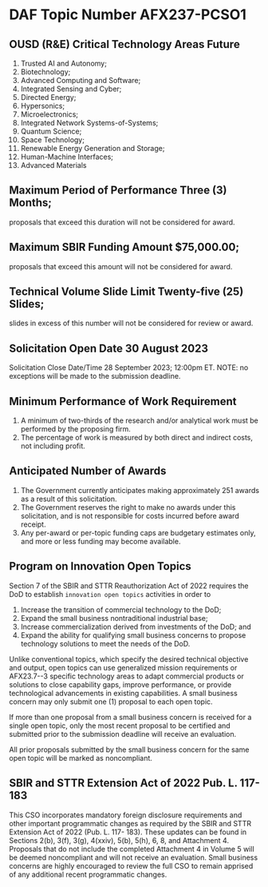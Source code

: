 # DAF Topic Number AFX237-PCSO1 
## OUSD (R&E) Critical Technology Areas Future
1. Trusted AI and Autonomy;
2. Biotechnology;
3. Advanced Computing and Software;
4. Integrated Sensing and Cyber;
5. Directed Energy;
6. Hypersonics;
7. Microelectronics;
8. Integrated Network Systems-of-Systems;
9. Quantum Science;
10. Space Technology;
11. Renewable Energy Generation and Storage;
12. Human-Machine Interfaces;
13. Advanced Materials

## Maximum Period of Performance Three (3) Months; 
proposals that exceed this duration will not be considered for award.  

## Maximum SBIR Funding Amount $75,000.00; 
proposals that exceed this amount will not be considered for award.  

## Technical Volume Slide Limit Twenty-five (25) Slides; 
slides in excess of this number will not be considered for review or award.  

## Solicitation Open Date 30 August 2023 
Solicitation Close Date/Time 28 September 2023; 12:00pm ET. 
NOTE: no exceptions will be made to the submission deadline. 

## Minimum Performance of Work Requirement 
1. A minimum of two-thirds of the research and/or analytical work must be performed by the proposing firm. 
2. The percentage of work is measured by both direct and indirect costs, not including profit.

## Anticipated Number of Awards 

1. The Government currently anticipates making approximately 251 awards as a result of this 
solicitation. 
2. The Government reserves the right to make no awards under this solicitation, and is not responsible for costs incurred before award receipt. 
3. Any per-award or per-topic funding caps are budgetary estimates only, and more or less funding may become available.

## Program on Innovation Open Topics 

Section 7 of the SBIR and STTR Reauthorization Act of 2022 requires the DoD to establish `innovation open topics` activities in order to

1. Increase the transition of commercial technology to the DoD; 
2. Expand the small business nontraditional industrial base; 
3. Increase commercialization derived from investments of the DoD; and  
4. Expand the ability for qualifying small business concerns to propose technology solutions to meet the needs of the DoD. 

Unlike conventional topics, which specify the desired technical objective and output, open topics can use generalized mission requirements or AFX23.7--3 specific technology areas to adapt commercial products or solutions to close capability gaps, improve performance, or provide technological advancements in existing capabilities. A small business concern may only submit one (1) proposal to each open topic. 

If more than one proposal from a small business concern is received for a single open topic, only the most recent proposal to be certified and submitted prior to the submission deadline will receive an evaluation. 

All prior proposals submitted by the small business concern for the same open topic will be marked as noncompliant. 

## SBIR and STTR Extension Act of 2022 Pub. L. 117-183 

This CSO incorporates mandatory foreign disclosure requirements and other important programmatic changes as required by the SBIR and STTR Extension Act of 2022 (Pub. L. 117-
183). These updates can be found in Sections 2(b), 3(f), 3(g), 4(xxiv), 5(b), 5(h), 6, 8, and Attachment 4. Proposals that do not include the completed Attachment 4 in Volume 5 will be deemed noncompliant and will not receive an evaluation.  Small business concerns are highly encouraged to review the full CSO to remain apprised of any additional recent programmatic changes. 
 
 
 
 
 
 
 